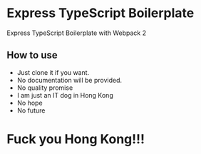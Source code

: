 # Express TypeScript Boilerplate
Express TypeScript Boilerplate with Webpack 2

## How to use
- Just clone it if you want.
- No documentation will be provided.
- No quality promise
- I am just an IT dog in Hong Kong
- No hope
- No future

# Fuck you Hong Kong!!!
